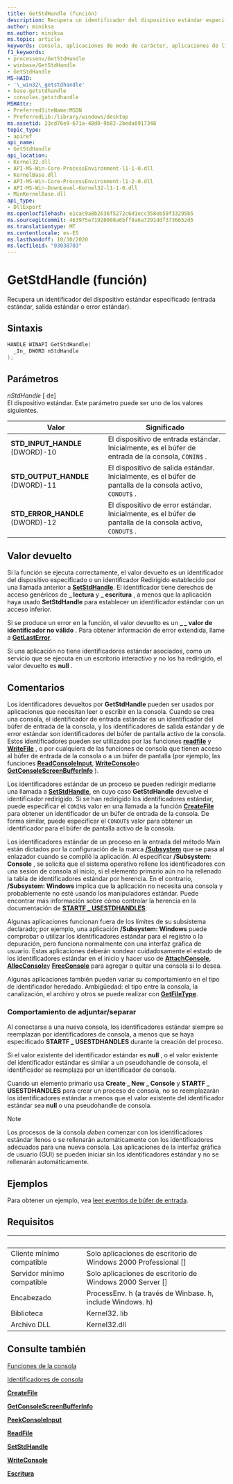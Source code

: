 ```yaml
---
title: GetStdHandle (función)
description: Recupera un identificador del dispositivo estándar especificado (entrada estándar, salida estándar o error estándar).
author: miniksa
ms.author: miniksa
ms.topic: article
keywords: consola, aplicaciones de modo de carácter, aplicaciones de línea de comandos, aplicaciones de terminal, API de consola
f1_keywords:
- processenv/GetStdHandle
- winbase/GetStdHandle
- GetStdHandle
MS-HAID:
- '\_win32\_getstdhandle'
- base.getstdhandle
- consoles.getstdhandle
MSHAttr:
- PreferredSiteName:MSDN
- PreferredLib:/library/windows/desktop
ms.assetid: 23cd76e9-671a-48d0-9b82-2beda8917348
topic_type:
- apiref
api_name:
- GetStdHandle
api_location:
- Kernel32.dll
- API-MS-Win-Core-ProcessEnvironment-l1-1-0.dll
- KernelBase.dll
- API-MS-Win-Core-ProcessEnvironment-l1-2-0.dll
- API-MS-Win-DownLevel-Kernel32-l1-1-0.dll
- MinKernelBase.dll
api_type:
- DllExport
ms.openlocfilehash: e1cac9a8b2636f5272c6d1ecc358eb59f33295b5
ms.sourcegitcommit: 463975e71920908a6bff9a6a7291ddf3736652d5
ms.translationtype: MT
ms.contentlocale: es-ES
ms.lasthandoff: 10/30/2020
ms.locfileid: "93038703"
---
```

# <a name="getstdhandle-function"></a>GetStdHandle (función)

Recupera un identificador del dispositivo estándar especificado (entrada estándar, salida estándar o error estándar).

## <a name="syntax"></a>Sintaxis

```C
HANDLE WINAPI GetStdHandle(
  _In_ DWORD nStdHandle
);
```

## <a name="parameters"></a>Parámetros

*nStdHandle* \[ de\]  
El dispositivo estándar. Este parámetro puede ser uno de los valores siguientes.

| Valor | Significado |
|-|-|
| **STD_INPUT_HANDLE** (DWORD)-10 | El dispositivo de entrada estándar. Inicialmente, es el búfer de entrada de la consola, `CONIN$` . |
| **STD_OUTPUT_HANDLE** (DWORD)-11 | El dispositivo de salida estándar. Inicialmente, es el búfer de pantalla de la consola activo, `CONOUT$` . |
| **STD_ERROR_HANDLE** (DWORD)-12 | El dispositivo de error estándar. Inicialmente, es el búfer de pantalla de la consola activo, `CONOUT$` . |

## <a name="return-value"></a>Valor devuelto

Si la función se ejecuta correctamente, el valor devuelto es un identificador del dispositivo especificado o un identificador Redirigido establecido por una llamada anterior a [**SetStdHandle**](setstdhandle.md). El identificador tiene derechos de acceso genéricos de **\_ lectura** y **\_ escritura** , a menos que la aplicación haya usado **SetStdHandle** para establecer un identificador estándar con un acceso inferior.

Si se produce un error en la función, el valor devuelto es un **\_ \_ valor de identificador no válido** . Para obtener información de error extendida, llame a [**GetLastError**](https://msdn.microsoft.com/library/windows/desktop/ms679360).

Si una aplicación no tiene identificadores estándar asociados, como un servicio que se ejecuta en un escritorio interactivo y no los ha redirigido, el valor devuelto es **null** .

## <a name="remarks"></a>Comentarios

Los identificadores devueltos por **GetStdHandle** pueden ser usados por aplicaciones que necesitan leer o escribir en la consola. Cuando se crea una consola, el identificador de entrada estándar es un identificador del búfer de entrada de la consola, y los identificadores de salida estándar y de error estándar son identificadores del búfer de pantalla activo de la consola. Estos identificadores pueden ser utilizados por las funciones [**readfile**](https://msdn.microsoft.com/library/windows/desktop/aa365467) y [**WriteFile**](https://msdn.microsoft.com/library/windows/desktop/aa365747) , o por cualquiera de las funciones de consola que tienen acceso al búfer de entrada de la consola o a un búfer de pantalla (por ejemplo, las funciones [**ReadConsoleInput**](readconsoleinput.md), [**WriteConsole**](writeconsole.md)o [**GetConsoleScreenBufferInfo**](getconsolescreenbufferinfo.md) ).

Los identificadores estándar de un proceso se pueden redirigir mediante una llamada a [**SetStdHandle**](setstdhandle.md), en cuyo caso **GetStdHandle** devuelve el identificador redirigido. Si se han redirigido los identificadores estándar, puede especificar el `CONIN$` valor en una llamada a la función [**CreateFile**](https://msdn.microsoft.com/library/windows/desktop/aa363858) para obtener un identificador de un búfer de entrada de la consola. De forma similar, puede especificar el `CONOUT$` valor para obtener un identificador para el búfer de pantalla activo de la consola.

Los identificadores estándar de un proceso en la entrada del método Main están dictados por la configuración de la marca [**/Subsystem**](https://docs.microsoft.com/cpp/build/reference/subsystem-specify-subsystem) que se pasa al enlazador cuando se compiló la aplicación. Al especificar **/Subsystem: Console** , se solicita que el sistema operativo rellene los identificadores con una sesión de consola al inicio, si el elemento primario aún no ha rellenado la tabla de identificadores estándar por herencia. En el contrario, **/Subsystem: Windows** implica que la aplicación no necesita una consola y probablemente no esté usando los manipuladores estándar. Puede encontrar más información sobre cómo controlar la herencia en la documentación de [**STARTF \_ USESTDHANDLES**](https://docs.microsoft.com/windows/win32/api/processthreadsapi/ns-processthreadsapi-startupinfoa).

Algunas aplicaciones funcionan fuera de los límites de su subsistema declarado; por ejemplo, una aplicación **/Subsystem: Windows** puede comprobar o utilizar los identificadores estándar para el registro o la depuración, pero funciona normalmente con una interfaz gráfica de usuario. Estas aplicaciones deberán sondear cuidadosamente el estado de los identificadores estándar en el inicio y hacer uso de [**AttachConsole**](attachconsole.md), [**AllocConsole**](allocconsole.md)y [**FreeConsole**](freeconsole.md) para agregar o quitar una consola si lo desea.

Algunas aplicaciones también pueden variar su comportamiento en el tipo de identificador heredado. Ambigüedad: el tipo entre la consola, la canalización, el archivo y otros se puede realizar con [**GetFileType**](https://docs.microsoft.com/windows/win32/api/fileapi/nf-fileapi-getfiletype).

### <a name="attachdetach-behavior"></a>Comportamiento de adjuntar/separar

Al conectarse a una nueva consola, los identificadores estándar siempre se reemplazan por identificadores de consola, a menos que se haya especificado **STARTF \_ USESTDHANDLES** durante la creación del proceso.

Si el valor existente del identificador estándar es **null** , o el valor existente del identificador estándar es similar a un pseudohandle de consola, el identificador se reemplaza por un identificador de consola.

Cuando un elemento primario usa **Create \_ New \_ Console** y **STARTF \_ USESTDHANDLES** para crear un proceso de consola, no se reemplazarán los identificadores estándar a menos que el valor existente del identificador estándar sea **null** o una pseudohandle de consola.

> [!NOTE]
>Los procesos de la consola *deben* comenzar con los identificadores estándar llenos o se rellenarán automáticamente con los identificadores adecuados para una nueva consola. Las aplicaciones de la interfaz gráfica de usuario (GUI) se pueden iniciar sin los identificadores estándar y no se rellenarán automáticamente.

## <a name="examples"></a>Ejemplos

Para obtener un ejemplo, vea [leer eventos de búfer de entrada](reading-input-buffer-events.md).

## <a name="requirements"></a>Requisitos

| &nbsp; | &nbsp; |
|-|-|
| Cliente mínimo compatible | Solo aplicaciones de escritorio de Windows 2000 Professional \[\] |
| Servidor mínimo compatible | Solo aplicaciones de escritorio de Windows 2000 Server \[\] |
| Encabezado | ProcessEnv. h (a través de Winbase. h, include Windows. h) |
| Biblioteca | Kernel32. lib |
| Archivo DLL | Kernel32.dll |

## <a name="see-also"></a>Consulte también

[Funciones de la consola](console-functions.md)

[Identificadores de consola](console-handles.md)

[**CreateFile**](https://msdn.microsoft.com/library/windows/desktop/aa363858)

[**GetConsoleScreenBufferInfo**](getconsolescreenbufferinfo.md)

[**PeekConsoleInput**](readconsoleinput.md)

[**ReadFile**](https://msdn.microsoft.com/library/windows/desktop/aa365467)

[**SetStdHandle**](setstdhandle.md)

[**WriteConsole**](writeconsole.md)

[**Escritura**](https://msdn.microsoft.com/library/windows/desktop/aa365747)
